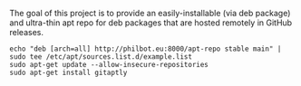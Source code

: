 The goal of this project is to provide an easily-installable (via deb package) and ultra-thin apt repo for deb packages that are hosted remotely in GitHub releases.

```
echo "deb [arch=all] http://philbot.eu:8000/apt-repo stable main" | sudo tee /etc/apt/sources.list.d/example.list
sudo apt-get update --allow-insecure-repositories
sudo apt-get install gitaptly
```
